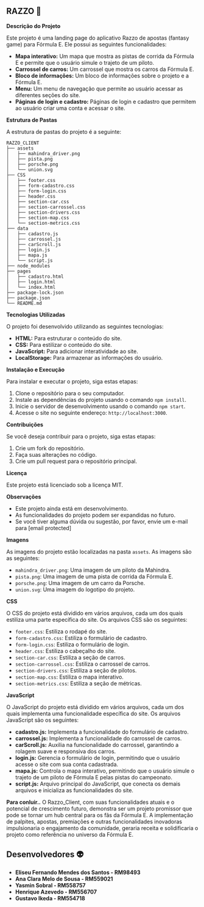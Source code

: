 ## **RAZZO** 🚀

**Descrição do Projeto**

Este projeto é uma landing page do aplicativo Razzo de apostas (fantasy game) para Fórmula E. Ele possui as seguintes funcionalidades:

* **Mapa interativo:** Um mapa que mostra as pistas de corrida da Fórmula E e permite que o usuário simule o trajeto de um piloto.
* **Carrossel de carros:** Um carrossel que mostra os carros da Fórmula E.
* **Bloco de informações:** Um bloco de informações sobre o projeto e a Fórmula E.
* **Menu:** Um menu de navegação que permite ao usuário acessar as diferentes seções do site.
* **Páginas de login e cadastro:** Páginas de login e cadastro que permitem ao usuário criar uma conta e acessar o site.

**Estrutura de Pastas**

A estrutura de pastas do projeto é a seguinte:

```
RAZZO_CLIENT
├── assets
│   ├── mahindra_driver.png
│   ├── pista.png
│   ├── porsche.png
│   └── union.svg
├── CSS
│   ├── footer.css
│   ├── form-cadastro.css
│   ├── form-login.css
│   ├── header.css
│   ├── section-car.css
│   ├── section-carrossel.css
│   ├── section-drivers.css
│   ├── section-map.css
│   └── section-metrics.css
├── data
│   ├── cadastro.js
│   ├── carrossel.js
│   ├── carScroll.js
│   ├── login.js
│   ├── mapa.js
│   └── script.js
├── node_modules
├── pages
│   ├── cadastro.html
│   ├── login.html
│   └── index.html
├── package-lock.json
├── package.json
└── README.md
```

**Tecnologias Utilizadas**

O projeto foi desenvolvido utilizando as seguintes tecnologias:

* **HTML:** Para estruturar o conteúdo do site.
* **CSS:** Para estilizar o conteúdo do site.
* **JavaScript:** Para adicionar interatividade ao site.
* **LocalStorage:** Para armazenar as informações do usuário.

**Instalação e Execução**

Para instalar e executar o projeto, siga estas etapas:

1. Clone o repositório para o seu computador.
2. Instale as dependências do projeto usando o comando `npm install`.
3. Inicie o servidor de desenvolvimento usando o comando `npm start`.
4. Acesse o site no seguinte endereço: `http://localhost:3000`.

**Contribuições**

Se você deseja contribuir para o projeto, siga estas etapas:

1. Crie um fork do repositório.
2. Faça suas alterações no código.
3. Crie um pull request para o repositório principal.

**Licença**

Este projeto está licenciado sob a licença MIT.

**Observações**

* Este projeto ainda está em desenvolvimento.
* As funcionalidades do projeto podem ser expandidas no futuro.
* Se você tiver alguma dúvida ou sugestão, por favor, envie um e-mail para [email protected]

**Imagens**

As imagens do projeto estão localizadas na pasta `assets`. As imagens são as seguintes:

* `mahindra_driver.png`: Uma imagem de um piloto da Mahindra.
* `pista.png`: Uma imagem de uma pista de corrida da Fórmula E.
* `porsche.png`: Uma imagem de um carro da Porsche.
* `union.svg`: Uma imagem do logotipo do projeto.

**CSS**

O CSS do projeto está dividido em vários arquivos, cada um dos quais estiliza uma parte específica do site. Os arquivos CSS são os seguintes:

* `footer.css`: Estiliza o rodapé do site.
* `form-cadastro.css`: Estiliza o formulário de cadastro.
* `form-login.css`: Estiliza o formulário de login.
* `header.css`: Estiliza o cabeçalho do site.
* `section-car.css`: Estiliza a seção de carros.
* `section-carrossel.css`: Estiliza o carrossel de carros.
* `section-drivers.css`: Estiliza a seção de pilotos.
* `section-map.css`: Estiliza o mapa interativo.
* `section-metrics.css`: Estiliza a seção de métricas.

**JavaScript**

O JavaScript do projeto está dividido em vários arquivos, cada um dos quais implementa uma funcionalidade específica do site. Os arquivos JavaScript são os seguintes:

* **cadastro.js:** Implementa a funcionalidade do formulário de cadastro.
* **carrossel.js:** Implementa a funcionalidade do carrossel de carros.
* **carScroll.js:** Auxilia na funcionalidade do carrossel, garantindo a rolagem suave e responsiva dos carros.
* **login.js:** Gerencia o formulário de login, permitindo que o usuário acesse o site com sua conta cadastrada.
* **mapa.js:** Controla o mapa interativo, permitindo que o usuário simule o trajeto de um piloto de Fórmula E pelas pistas do campeonato.
* **script.js:** Arquivo principal do JavaScript, que conecta os demais arquivos e inicializa as funcionalidades do site.

**Para conluir..**
O Razzo_Client, com suas funcionalidades atuais e o potencial de crescimento futuro, demonstra ser um projeto promissor que pode se tornar um hub central para os fãs da Fórmula E. A implementação de palpites, apostas, premiações e outras funcionalidades inovadoras impulsionaria o engajamento da comunidade, geraria receita e solidificaria o projeto como referência no universo da Fórmula E.

## Desenvolvedores :alien:
- **Eliseu Fernando Mendes dos Santos - RM98493**
- **Ana Clara Melo de Sousa - RM559021**
- **Yasmin Sobral - RM558757**
- **Henrique Azevedo - RM556707**
- **Gustavo Ikeda - RM554718**
